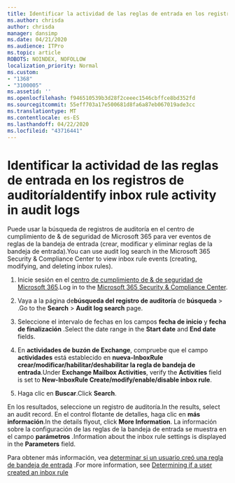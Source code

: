 ```yaml
---
title: Identificar la actividad de las reglas de entrada en los registros de auditoría
ms.author: chrisda
author: chrisda
manager: dansimp
ms.date: 04/21/2020
ms.audience: ITPro
ms.topic: article
ROBOTS: NOINDEX, NOFOLLOW
localization_priority: Normal
ms.custom:
- "1368"
- "3100005"
ms.assetid: ''
ms.openlocfilehash: f946510539b3d28f2ceeec1546cbffce8bd352fd
ms.sourcegitcommit: 55eff703a17e500681d8fa6a87eb067019ade3cc
ms.translationtype: MT
ms.contentlocale: es-ES
ms.lasthandoff: 04/22/2020
ms.locfileid: "43716441"
---
```

# <a name="identify-inbox-rule-activity-in-audit-logs"></a><span data-ttu-id="38406-102">Identificar la actividad de las reglas de entrada en los registros de auditoría</span><span class="sxs-lookup"><span data-stu-id="38406-102">Identify inbox rule activity in audit logs</span></span>

<span data-ttu-id="38406-103">Puede usar la búsqueda de registros de auditoría en el centro de cumplimiento de & de seguridad de Microsoft 365 para ver eventos de reglas de la bandeja de entrada (crear, modificar y eliminar reglas de la bandeja de entrada).</span><span class="sxs-lookup"><span data-stu-id="38406-103">You can use audit log search in the Microsoft 365 Security & Compliance Center to view inbox rule events (creating, modifying, and deleting inbox rules).</span></span>

1. <span data-ttu-id="38406-104">Inicie sesión en el [centro de cumplimiento de & de seguridad de Microsoft 365](https://protection.office.com/).</span><span class="sxs-lookup"><span data-stu-id="38406-104">Log in to the [Microsoft 365 Security & Compliance Center](https://protection.office.com/).</span></span>

2. <span data-ttu-id="38406-105">Vaya a la página de**búsqueda del registro de auditoría** de **búsqueda** > .</span><span class="sxs-lookup"><span data-stu-id="38406-105">Go to the **Search** > **Audit log search** page.</span></span>

3. <span data-ttu-id="38406-106">Seleccione el intervalo de fechas en los campos **fecha de inicio** y **fecha de finalización** .</span><span class="sxs-lookup"><span data-stu-id="38406-106">Select the date range in the **Start date** and **End date** fields.</span></span>

4. <span data-ttu-id="38406-107">En **actividades de buzón de Exchange**, compruebe que el campo **actividades** está establecido en **nueva-InboxRule crear/modificar/habilitar/deshabilitar la regla de bandeja de entrada**.</span><span class="sxs-lookup"><span data-stu-id="38406-107">Under **Exchange Mailbox Activities**, verify the **Activities** field is set to **New-InboxRule Create/modify/enable/disable inbox rule**.</span></span>

5. <span data-ttu-id="38406-108">Haga clic en **Buscar**.</span><span class="sxs-lookup"><span data-stu-id="38406-108">Click **Search**.</span></span>

<span data-ttu-id="38406-109">En los resultados, seleccione un registro de auditoría.</span><span class="sxs-lookup"><span data-stu-id="38406-109">In the results, select an audit record.</span></span> <span data-ttu-id="38406-110">En el control flotante de detalles, haga clic en **más información**.</span><span class="sxs-lookup"><span data-stu-id="38406-110">In the details flyout, click **More Information**.</span></span> <span data-ttu-id="38406-111">La información sobre la configuración de las reglas de la bandeja de entrada se muestra en el campo **parámetros** .</span><span class="sxs-lookup"><span data-stu-id="38406-111">Information about the inbox rule settings is displayed in the **Parameters** field.</span></span>

<span data-ttu-id="38406-112">Para obtener más información, vea [determinar si un usuario creó una regla de bandeja de entrada](https://docs.microsoft.com//office365/securitycompliance/auditing-troubleshooting-scenarios#determining-if-a-user-created-an-inbox-rule) .</span><span class="sxs-lookup"><span data-stu-id="38406-112">For more information, see [Determining if a user created an inbox rule](https://docs.microsoft.com//office365/securitycompliance/auditing-troubleshooting-scenarios#determining-if-a-user-created-an-inbox-rule)</span></span>
